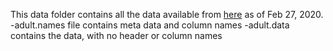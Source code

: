 This data folder contains all the data available from [here](https://archive.ics.uci.edu/ml/machine-learning-databases/adult/) as of Feb 27, 2020. 
-adult.names file contains meta data and column names
-adult.data contains the data, with no header or column names
